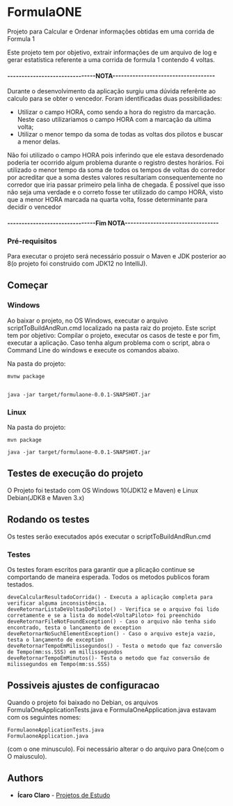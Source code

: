 ﻿
# FormulaONE
Projeto para Calcular e Ordenar informações obtidas em uma corrida de Formula 1


Este projeto tem por objetivo, extrair informações de um arquivo de log e gerar estatística referente a uma corrida
de formula 1 contendo 4 voltas.

#### -------------------------------NOTA------------------------------------
Durante o desenvolvimento da aplicação surgiu uma dúvida referênte ao calculo para se obter o vencedor.
Foram identificadas duas possibilidades:
- Utilizar o campo HORA, como sendo a hora do registro da marcação. Neste caso utilizariamos o campo HORA com a marcação da ultima volta;
- Utilizar o menor tempo da soma de todas as voltas dos pilotos e buscar a menor delas.

Não foi utilizado o campo HORA pois inferindo que ele estava desordenado poderia ter ocorrido algum problema durante o registro destes horários.
Foi utilizado o menor tempo da soma de todos os tempos de voltas do corredor por acreditar que a soma destes valores resultariam consequentemente
no corredor que iria passar primeiro pela linha de chegada.
É possível que isso não seja uma verdade e o correto fosse ter utilizado do campo HORA, visto que a menor HORA marcada na quarta volta, fosse 
determinante para decidir o vencedor
#### -------------------------------Fim NOTA---------------------------------

### Pré-requisitos

Para executar o projeto será necessário possuir o Maven e JDK posterior ao 8(o projeto foi construido com JDK12 no IntelliJ).


## Começar

### Windows
Ao baixar o projeto, no OS Windows, executar o arquivo scriptToBuildAndRun.cmd localizado na pasta raiz do projeto.
Este script tem por objetivo: Compilar o projeto, executar os casos de teste e por fim, executar a aplicação.
Caso tenha algum problema com o script, abra o Command Line do windows e execute os comandos abaixo.

Na pasta do projeto:
```
mvnw package


java -jar target/formulaone-0.0.1-SNAPSHOT.jar

```

### Linux

Na pasta do projeto:

```
mvn package

java -jar target/formulaone-0.0.1-SNAPSHOT.jar

```

## Testes de execução do projeto
O Projeto foi testado com OS Windows 10(JDK12 e Maven) e Linux Debian(JDK8 e Maven 3.x)

## Rodando os testes

Os testes serão executados após executar o scriptToBuildAndRun.cmd

### Testes

Os testes foram escritos para garantir que a plicação continue se comportando de maneira esperada.
Todos os metodos publicos foram testados.

```
deveCalcularResultadoCorrida() - Executa a aplicação completa para verificar alguma inconsistência.
deveRetornarListaDeVoltasDoPiloto() - Verifica se o arquivo foi lido corretamente e se a lista do model<VoltaPiloto> foi preenchido
deveRetornarFileNotFoundException() - Caso o arquivo não tenha sido encontrado, testa o lançamento de exception
deveRetornarNoSuchElementException() - Caso o arquivo esteja vazio, testa o lançamento de exception
deveRetornarTempoEmMilissegundos() - Testa o metodo que faz conversão de Tempo(mm:ss.SSS) em millissegundos
deveRetornarTempoEmMinutos()- Testa o metodo que faz conversão de  milissegundos em Tempo(mm:ss.SSS)
```

## Possiveis ajustes de configuracao
Quando o projeto foi baixado no Debian, os arquivos FormulaOneApplicationTests.java e FormulaOneApplication.java estavam com os seguintes nomes:
```
FormulaoneApplicationTests.java
FormulaoneApplication.java
```
(com o one minusculo). Foi necessário alterar o do arquivo para One(com o O maiusculo).

## Authors

* **Ícaro Claro** - [Projetos de Estudo](https://github.com/icaroclaro)